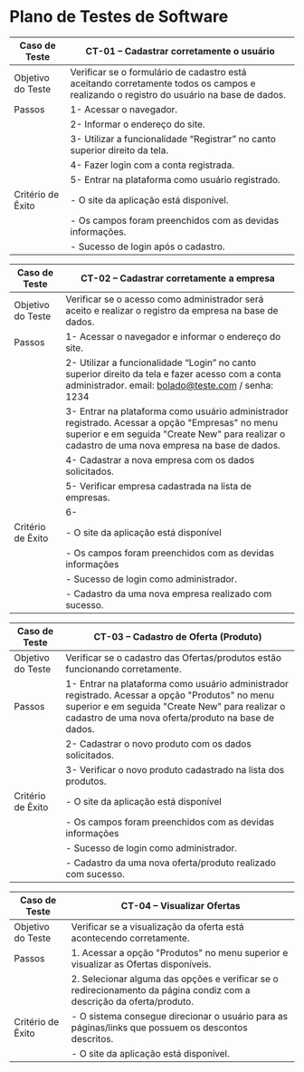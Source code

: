# Plano de Testes de Software

| Caso de Teste  |  CT-01 – Cadastrar corretamente o usuário |
|---|---|
|Objetivo do Teste|Verificar se o formulário de cadastro está aceitando corretamente todos os campos e realizando o registro do usuário na base de dados.
|Passos|1-      Acessar o navegador.|
||2-      Informar o endereço do site.| 
||3-      Utilizar a funcionalidade “Registrar” no canto superior direito da tela.|
||4-      Fazer login com a conta registrada.|
||5-      Entrar na plataforma como usuário registrado.|
|Critério de Êxito| - O site da aplicação está disponível.|
|| - Os campos foram preenchidos com as devidas informações.|
|| - Sucesso de login após o cadastro.|

| Caso de Teste  |  CT-02 – Cadastrar corretamente a empresa |
|---|---|
|Objetivo do Teste|Verificar se o acesso como administrador será aceito e realizar o registro da empresa na base de dados.
|Passos|1-      Acessar o navegador e informar o endereço do site.|
||2-      Utilizar a funcionalidade “Login” no canto superior direito da tela e fazer acesso com a conta administrador. email: bolado@teste.com / senha: 1234|
||3-      Entrar na plataforma como usuário administrador registrado. Acessar a opção "Empresas" no menu superior e em seguida "Create New" para realizar o cadastro de uma nova empresa na base de dados.| 
||4-      Cadastrar a nova empresa com os dados solicitados.|
||5-      Verificar empresa cadastrada na lista de empresas.|
||6-     
|Critério de Êxito| - O site da aplicação está disponível|
|| - Os campos foram preenchidos com as devidas informações|
|| - Sucesso de login como administrador.|
|| - Cadastro da uma nova empresa realizado com sucesso.|

| Caso de Teste | CT-03 – Cadastro de Oferta (Produto)|
|---|---|
|Objetivo do Teste|Verificar se o cadastro das Ofertas/produtos estão funcionando corretamente.|
|Passos|1-      Entrar na plataforma como usuário administrador registrado. Acessar a opção "Produtos" no menu superior e em seguida "Create New" para realizar o cadastro de uma nova oferta/produto na base de dados.| 
||2-      Cadastrar o novo produto com os dados solicitados.|
||3-      Verificar o novo produto cadastrado na lista dos produtos.|
|Critério de Êxito| - O site da aplicação está disponível|
|| - Os campos foram preenchidos com as devidas informações|
|| - Sucesso de login como administrador.|
|| - Cadastro da uma nova oferta/produto realizado com sucesso.|

| Caso de Teste | CT-04 – Visualizar Ofertas|
|---|---|
|Objetivo do Teste|Verificar se a visualização da oferta está acontecendo corretamente.|
|Passos|1.       Acessar a opção "Produtos" no menu superior e visualizar as Ofertas disponíveis.|
||2.       Selecionar alguma das opções e verificar se o redirecionamento da página condiz com a descrição da oferta/produto.|
|Critério de Êxito| - O sistema consegue direcionar o usuário para as páginas/links que possuem os descontos descritos.|
|| - O site da aplicação está disponível.|
